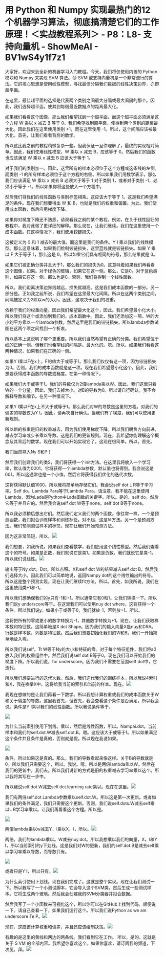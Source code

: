 # 用 Python 和 Numpy 实现最热门的12个机器学习算法，彻底搞清楚它们的工作原理！＜实战教程系列＞ - P8：L8- 支持向量机 - ShowMeAI - BV1wS4y1f7z1

大家好，欢迎来到全新的机器学习入门教程。今天，我们将仅使用内置的 Python 模块和 Numpy 来实现 SVM 算法。😊 SVM 或支持向量机是一个非常流行的算法。它的核心思想是使用线性模型，寻找最佳分隔我们数据的线性决策边界，亦即超平面。

在这里，最佳超平面的选择是代表两个类别之间最大分隔或最大间隔的那个。因此，我们选择超平面，使其到每侧最近数据点的距离最大化。

如果我们看看这个图像，那么我们希望找到一个超平面，而这个超平面必须满足这个方程 W 乘以 x 减去 B 等于 0。我们希望找到超平面，使得到两个类别的距离最大化。因此我们在这里使用类别 +1，而在这里使用 -1。所以，这个间隔应该被最大化。首先，让我们看看背后的数学。

所以这比我之前的教程稍微复杂一些。但我保证一旦你理解了，最终的实现相对简单。因此，我们使用线性模型，W 乘以 x 减去 B，应该等于 0。然后我们的函数也应该满足 W 乘以 x 减去 B 应该大于等于 1。

对于我们的类别加一。因此，这里所有的样本必须位于这个方程或这条线的左侧。而类别 -1 的所有样本必须位于这个方程的右侧。所以如果我们用数学表示，那么我们应该满足 W 乘以 x 减去 B 必须大于等于 1 对于类别 1，或者对于类别 -1，必须小于等于 -1。所以如果你将这些放入一个方程中。

然后我们将我们的线性函数与类别标签相乘。这应该大于等于 1。这是我们希望满足的条件。现在我们想要得出 W 和 B，也就是我们的权重和偏置。为此，我们使用成本函数，然后应用梯度下降。

如果你对梯度下降还不熟悉，请观看我之前的某个教程。例如，在关于线性回归的教程中，我对此做了更详细的解释。那么现在，让我们继续。我们在这里使用一个成本函数。在这种情况下，我们使用铰链损失。

这被定义为 0 和 1 减去的最大值。而这里是我们的条件。Y I 乘以我们的线性模型。那么这意味着，如果我们绘制铰链损失，这里蓝线就是铰链损失。如果 Y 乘以 F 大于等于 1，那么这是 0。所以如果它们具有相同的符号，那么结果就是 0。

如果它们被正确分类并且大于1，那么我们的损失为0。这意味着如果我们再看看这个图像，如果。对于绿色的玻璃，如果它在这一侧。那么，它是0。对于蓝色类别，如果它在这一侧。那么也是0。否则，我们将得到一个线性函数。

所以，我们距离决策边界线越远，损失就越高。这是我们成本函数的一部分。另一部分是。正如我之前所说，我们希望在这里最大化间隔。所以在这两个类别之间，间隔被定义为2除以w的大小。因此，这取决于我们的权重。

依赖于我们的权重向量。因此我们希望最大化这个，因此。我们希望最小化大小。所以我们将这个或添加到我们的。成本函数中。因此，我们还添加这一项。W的大小的平方乘以一个lambda参数。然后这里是我们的铰链损失。所以lambda参数试图在这两个项之间找到一个折衷。

所以基本上这说明了哪个更重要。所以我们当然希望有正确的分类。我们希望位于线的正确一侧。但我们也希望线的间隔是。最大化的。嗯。所以，如果我们看看这两种情况，如果我们在正确的一侧。

如果Y I乘以F在x上，F的值大于或等于1。那么我们仅仅有这一项，因为铰链损失为0。否则，我们的成本函数就是这一项。现在我们希望最小化这个。因此，我们想要获得成本函数的导数或梯度。在第一种情况下。

如果我们大于或等于1。我们的导数仅为2倍lambda乘以W。因此，我们这里只看W的一个分量。因此，我们去掉大小。对B的导数为0。所以请自行确认。我不会解释导数和细节。在另一种情况下。

如果Y I乘以F在x上不大于或等于1。那么我们对W的导数是这里的方程。对我们的偏差的导数仅为Y I。因此，请再次自行确认。当我们有了梯度，我们可以使用更新规则。

所以新的权重是旧的权重减去，因为我们使用梯度下降。所以我们朝负方向前进，减去学习率或步长乘以导数。这是我们的更新规则。现在，我希望你能理解这个概念及其背后的数学。现在我们可以开始实现它了。这现在很简单。所以，首先。

我们当然导入Ny S和P！[](img/0c2f47f3d7d980a73cb14308e5d73802_1.png)

然后我们创建我们的类S，我们将获得一个init方法。在这里我将放入一个学习率，默认值为0001。它将获得一个lambda参数，默认值也将得到。我会说这是001。所以这通常也是一个小值。然后它将获得我们优化的迭代次数。

这将获得默认值1000。所以我将简单地存储它们。我会说self dot L R等于学习率。Self do。Lambda Para等于Lambda Para。请注意，我不能在这里使用Lambda，因为Lada是Python中Lada函数的关键字。所以。是的，self do。然后它等于并且它的。然后我会说self dot W等于none，self dot B等于none。

所以我必须稍后想出它们。然后我们定义我们的两个函数。像往常一样。一个是预测函数，我们拟合训练样本和训练标签。对不起，这是fit方法。另一个是预测方法。我们预测测试样本的标签。现在让我们开始预测方法。

因为这非常简短，所以。![](img/0c2f47f3d7d980a73cb14308e5d73802_3.png)

我们想要，如我所说，如果我们查看数学，我们应用这个线性模型。然后我们查看这个的符号。如果是正数，我们就说它是类1。如果是负数，我们就说它是类-1。所以我们说线性。![](img/0c2f47f3d7d980a73cb14308e5d73802_5.png)

输出等于Ny dot。Dot，所以点积。X和self dot W的结果减去self dot B。然后我们选择大小。因此我们可以简单地说，返回Nampy dot的这个线性输出的符号。所以这是整个预测实现。现在让我们继续fit方法，所以。首先，如我所说，我们在这里使用类+1和-1。

所以我们想确保我们的y只有-1和+1。所以通常它有0和1。让我们转换一下。所以我们说y underscore等于。在这里我们可以使用nuy dot where，这将获得一个条件。所以我们说y。如果小于或等于0，我们就放-1，否则放+1。所以。

这将把所有的零或更小的数字转换为-1，其他数字转换为+1。现在。让我们获取样本数和特征数。这简单地是X dot Shape。因为我们的输入向量X是nuy和DRA。行数是样本数，列数是特征数。然后我们想要初始化我们的W和B。我们一开始简单地放入零。

所以我们说self。Tt W等于Ny的大小和特征的零。对于每个特征组件，我们将a0放入我们的权重组件中。然后我们说self dot B等于0。现在我们可以开始我们的梯度下降。所以我们说，for underscore。因为我们不需要在范围self dot中，它迭代。

所以我们想要进行的迭代次数。然后，我们迭代我们的训练样本。所以我说4索引和X，我在枚举X中。这将给我当前的索引和当前的样本。现在。![](img/0c2f47f3d7d980a73cb14308e5d73802_7.png)

我现在想做的是让我们再看一下数学。所以我想计算权重或我们的成本函数关于W和关于偏差的导数。这里我首先，但首先，我会查看这个条件是否满足，所以我会说。条件是Y I乘以我们的线性函数。所以我说条件等于。

![](img/0c2f47f3d7d980a73cb14308e5d73802_9.png)

为什么当前索引使用下划线。乘以，然后是线性函数，所以。Nampai.dot。当前样本和我们的self.dot.W减去self.dot.B。嗯。这应该大于或等于1。所以如果满足这个条件并且条件是真的，否则就是假。所以现在我说如果。

![](img/0c2f47f3d7d980a73cb14308e5d73802_11.png)

条件，所以如果这是真的。那么，我们的导数看起来像这样。关于B的导数就是0。所以我们只需要这个，所以。我说。嗯。所以是两倍lambda乘以W。然后在我们的更新中，我们去。所以我们说新的方式是旧的权重减去学习率乘以这个。所以我将其写在一步中。

所以我说self.dot.W减去self.dot.learning rate乘以。现在在这里。![](img/0c2f47f3d7d980a73cb14308e5d73802_13.png)

我们有两倍self.dot.Lambda参数乘以self.dot.W。所以这是第一次更新。或者如果我们的条件满足，我们只需要这个更新。否则，我们说self.dots.W减去self乘以L R学习率乘以。让我们再看看这个方程。所以是。

![](img/0c2f47f3d7d980a73cb14308e5d73802_15.png)

两倍lambda乘以w减去Y，I乘以X，I，所以。![](img/0c2f47f3d7d980a73cb14308e5d73802_17.png)

两倍。我们的lambda乘以。W减去nuy.dot。所以我想乘以我们的向量，X，I和Y I，所以当前索引的y下划线。这是我们对W的更新，我们的self.dot.B是减去self乘以学习率乘以导数，而导数只有。

![](img/0c2f47f3d7d980a73cb14308e5d73802_19.png)

或者只是Y I，所以只有。![](img/0c2f47f3d7d980a73cb14308e5d73802_21.png)

为什么索引使用下划线。现在我们完成了。这就是整个实现。现在让我们测试一下。所以我写了一个小测试脚本，它会导入这个SVM类，然后生成一些测试样本。它将生成两个玻璃。然后我会创建我的SVM分类器并拟合数据。

然后我写了一个小函数来可视化这个，所以你可以在GitHub上找到代码，顺便说一下。请自己查看一下，如果我们运行这个。所以我们说Python as we am underscore Te P。![](img/0c2f47f3d7d980a73cb14308e5d73802_23.png)

现在，这应该计算权重和偏差，并且还应该绘制决策。![](img/0c2f47f3d7d980a73cb14308e5d73802_25.png)

有趣的是这里的黄线和两边的两条线。我们看到它在工作。 所以，是的。这就是关于 S VM 的全部内容。我希望你喜欢这个。如果你喜欢，请订阅我的频道，下次见，拜。![](img/0c2f47f3d7d980a73cb14308e5d73802_27.png)

